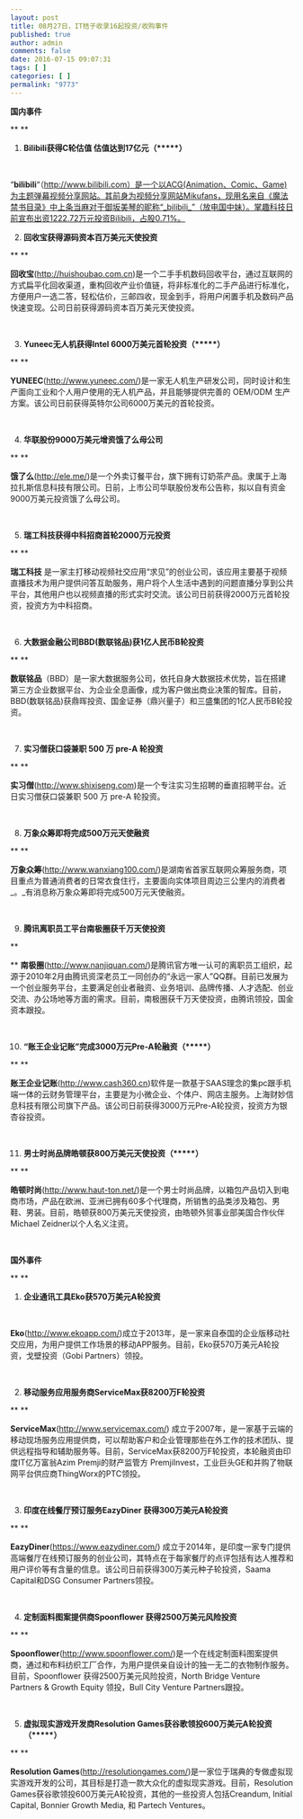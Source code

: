 ```yaml
---
layout: post
title: 08月27日，IT桔子收录16起投资/收购事件
published: true
author: admin
comments: false
date: 2016-07-15 09:07:31
tags: [ ]
categories: [ ]
permalink: "9773"
---
```

**国内事件**

** **

1. **Bilibili获得C轮估值 估值达到17亿元（\*****）**

&nbsp;

&#8220;**bilibili**&#8220;（http://www.bilibili.com）是一个以ACG(Animation、Comic、Game)为主题弹幕视频分享网站。其前身为视频分享网站Mikufans，现用名来自《魔法禁书目录》中上条当麻对于御坂美琴的昵称“_bilibili_”（放电国中妹）。掌趣科技日前宣布出资1222.72万元投资Bilibili，占股0.71%。
  
2. **回收宝获得源码资本百万美元天使投资**

** **

**回收宝**(http://huishoubao.com.cn)是一个二手手机数码回收平台，通过互联网的方式扁平化回收渠道，重构回收产业价值链，将非标准化的二手产品进行标准化，方便用户一选二答，轻松估价，三邮四收，现金到手，将用户闲置手机及数码产品快速变现。公司日前获得源码资本百万美元天使投资。

&nbsp;

3. **Yuneec无人机获得Intel 6000万美元首轮投资（\*****）**

** **

**YUNEEC**(http://www.yuneec.com/)是一家无人机生产研发公司，同时设计和生产面向工业和个人用户使用的无人机产品，并且能够提供完善的 OEM/ODM 生产方案。该公司日前获得英特尔公司6000万美元的首轮投资。

&nbsp;

4. **华联股份9000万美元增资饿了么母公司**

** **

**饿了么**(http://ele.me/)是一个外卖订餐平台，旗下拥有订奶茶产品。隶属于上海拉扎斯信息科技有限公司。日前，上市公司华联股份发布公告称，拟以自有资金9000万美元投资饿了么母公司。

&nbsp;

5. **瑞工科技获得中科招商首轮2000万元投资**

** **

**瑞工科技** 是一家主打移动视频社交应用“求见”的创业公司，该应用主要基于视频直播技术为用户提供问答互助服务，用户将个人生活中遇到的问题直播分享到公共平台，其他用户也以视频直播的形式实时交流。该公司日前获得2000万元首轮投资，投资方为中科招商。

&nbsp;

6. **大数据金融公司BBD(数联铭品)获1亿人民币B轮投资**

** **

**数联铭品**（BBD）是一家大数据服务公司，依托自身大数据技术优势，旨在搭建第三方企业数据平台、为企业全息画像，成为客户做出商业决策的智库。目前，BBD(数联铭品)获鼎晖投资、国金证券（鼎兴量子）和三盛集团的1亿人民币B轮投资。

&nbsp;

7. **实习僧获口袋兼职 500 万 pre-A 轮投资**

** **

**实习僧**(http://www.shixiseng.com)是一个专注实习生招聘的垂直招聘平台。近日实习僧获口袋兼职 500 万 pre-A 轮投资。

&nbsp;

8. **万象众筹即将完成500万元天使融资**

** **

**万象众筹**(http://www.wanxiang100.com/)是湖南省首家互联网众筹服务商，项目重点为普通消费者的日常衣食住行，主要面向实体项目周边三公里内的消费者_。_有消息称万象众筹即将完成500万元天使融资。

&nbsp;

9. **腾讯离职员工平台南极圈获千万天使投资**

**
  
** **南极圈**(http://www.nanjiquan.com/)是腾讯官方唯一认可的离职员工组织，起源于2010年2月由腾讯资深老员工一同创办的“永远一家人”QQ群。目前已发展为一个创业服务平台，主要满足创业者融资、业务培训、品牌传播、人才选配、创业交流、办公场地等方面的需求。目前，南极圈获千万天使投资，由腾讯领投，国金资本跟投。

&nbsp;

10. **“账王企业记账”完成3000万元Pre-A轮融资（\*****）**

** **

**账王企业记账**(http://www.cash360.cn)软件是一款基于SAAS理念的集pc跟手机端一体的云财务管理平台，主要是为小微企业、个体户、网店主服务。上海财妙信息科技有限公司旗下产品。该公司日前获得3000万元Pre-A轮投资，投资方为银杏谷投资。

&nbsp;

11. **男士时尚品牌皓顿获800万美元天使投资（\*****）**

** **

**皓顿时尚**(http://www.haut-ton.net/)是一个男士时尚品牌，以箱包产品切入到电商市场，产品在欧洲、亚洲已拥有60多个代理商，所销售的品类涉及箱包、男鞋、男装。目前，皓顿获800万美元天使投资，由皓顿外贸事业部美国合作伙伴Michael Zeidner以个人名义注资。

&nbsp;

**国外事件**

** **

1. **企业通讯工具Eko获570万美元A轮投资**

&nbsp;

**Eko**(http://www.ekoapp.com/)成立于2013年，是一家来自泰国的企业版移动社交应用，为用户提供工作场景的移动APP服务。目前，Eko获570万美元A轮投资，戈壁投资（Gobi Partners）领投。

&nbsp;

2. **移动服务应用服务商ServiceMax获8200万F轮投资**

** **

**ServiceMax**(http://www.servicemax.com/) 成立于2007年，是一家基于云端的移动现场服务应用提供商，可以帮助客户和企业管理那些在外工作的技术团队、提供远程指导和辅助服务等。目前，ServiceMax获8200万F轮投资，本轮融资由印度IT亿万富翁Azim Premji的财产监管方 PremjiInvest，工业巨头GE和并购了物联网平台供应商ThingWorx的PTC领投。

&nbsp;

3. **印度在线餐厅预订服务EazyDiner 获得300万美元A轮投资**

** **

**EazyDiner**(https://www.eazydiner.com/) 成立于2014年，是印度一家专门提供高端餐厅在线预订服务的创业公司，其特点在于每家餐厅的点评包括有达人推荐和用户评价等有含量的信息。该公司日前获得300万美元种子轮投资，Saama Capital和DSG Consumer Partners领投。

&nbsp;

4. **定制面料图案提供商Spoonflower 获得2500万美元风险投资**

** **

**Spoonflower**(http://www.spoonflower.com/)是一个在线定制面料图案提供商，通过和布料纺织工厂合作，为用户提供亲自设计的独一无二的衣物制作服务。目前，Spoonflower 获得2500万美元风险投资，North Bridge Venture Partners & Growth Equity 领投，Bull City Venture Partners跟投。

&nbsp;

5. **虚拟现实游戏开发商Resolution Games获谷歌领投600万美元A轮投资（\*****）**

** **

**Resolution Games**(http://resolutiongames.com/)是一家位于瑞典的专做虚拟现实游戏开发的公司，其目标是打造一款大众化的虚拟现实游戏。目前，Resolution Games获谷歌领投600万美元A轮投资，其他的一些投资人包括Creandum, Initial Capital, Bonnier Growth Media, 和 Partech Ventures。